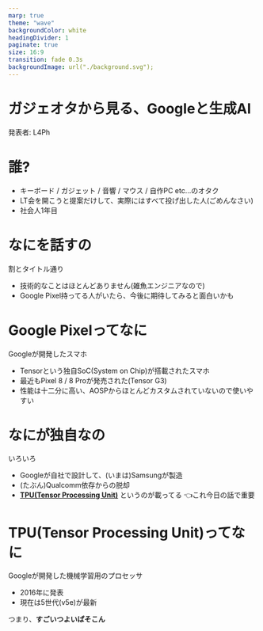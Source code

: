 ```yaml
---
marp: true
theme: "wave"
backgroundColor: white
headingDivider: 1
paginate: true
size: 16:9
transition: fade 0.3s
backgroundImage: url("./background.svg");
---
```


# ガジェオタから見る、Googleと生成AI
発表者: L4Ph

# 誰?

- キーボード / ガジェット / 音響 / マウス / 自作PC etc...のオタク
- LT会を開こうと提案だけして、実際にはすべて投げ出した人(ごめんなさい)
- 社会人1年目

# なにを話すの
割とタイトル通り
- 技術的なことはほとんどありません(雑魚エンジニアなので)
- Google Pixel持ってる人がいたら、今後に期待してみると面白いかも

# Google Pixelってなに
Googleが開発したスマホ
- Tensorという独自SoC(System on Chip)が搭載されたスマホ
- 最近もPixel 8 / 8 Proが発売された(Tensor G3)
- 性能は十二分に高い、AOSPからほとんどカスタムされていないので使いやすい

# なにが独自なの
いろいろ
- Googleが自社で設計して、(いまは)Samsungが製造
- (たぶん)Qualcomm依存からの脱却
- [**TPU(Tensor Processing Unit)**](https://cloud.google.com/tpu) というのが載ってる 👈これ今日の話で重要

# TPU(Tensor Processing Unit)ってなに
Googleが開発した機械学習用のプロセッサ
- 2016年に発表
- 現在は5世代(v5e)が最新

つまり、**すごいつよいぱそこん**